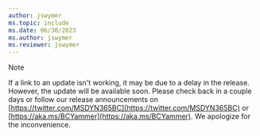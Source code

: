 ```yaml
---
author: jswymer
ms.topic: include
ms.date: 06/30/2023
ms.author: jswymer
ms.reviewer: jswymer
---
```

> [!NOTE]
> If a link to an update isn't working, it may be due to a delay in the release. However, the update will be available soon. Please check back in a couple days or follow our release announcements on [https://twitter.com/MSDYN365BC](https://twitter.com/MSDYN365BC) or [https://aka.ms/BCYammer](https://aka.ms/BCYammer). We apologize for the inconvenience.